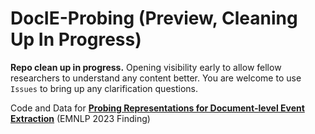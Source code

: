 # DocIE-Probing (Preview, Cleaning Up In Progress)
 
**Repo clean up in progress.**  Opening visibility early to allow fellow researchers to understand any content better. You are welcome to use `Issues` to bring up any clarification questions.


Code and Data for [**Probing Representations for Document-level Event Extraction**](https://arxiv.org/abs/2310.15316) (EMNLP 2023 Finding)

